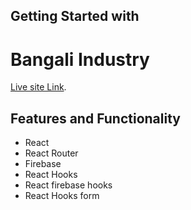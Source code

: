 ## Getting Started with 
# Bangali Industry

[Live site Link](https://bangali-industry-bdeca.web.app/).

##  Features and Functionality
- React 
- React Router
- Firebase
- React Hooks
- React firebase hooks
- React Hooks form
